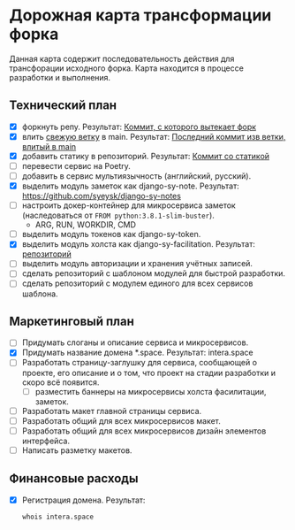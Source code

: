 # Дорожная карта трансформации форка

Данная карта содержит последовательность действия для трансфорации исходного форка. Карта находится в процессе разработки и выполнения.

## Технический план

- [x] форкнуть репу. Результат: [Коммит, с которого вытекает форк](https://github.com/syeysk/django-sy-platform/commit/4c792fbf74ad7b98795b0820f7c7bef4a001ed6a)
- [x] влить [свежую ветку](https://github.com/shyzik93/knowledge-api/tree/24-api-for-adding-notes) в main. Результат: [Последний коммит изв ветки, влитый в main](https://github.com/syeysk/django-sy-platform/commit/dd3756b7d90bfbe9939e01ba1011ac78a0564a04)
- [x] добавить статику в репозиторий. Результат: [Коммит со статикой](https://github.com/syeysk/django-sy-platform/commit/4c9a76b745e40519b791ece1967c76ce31e664ca)
- [ ] перевести сервис на Poetry.
- [ ] добавить в сервис мультиязычность (английский, русский).
- [x] выделить модуль заметок как django-sy-note. Результат: https://github.com/syeysk/django-sy-notes
- [ ] настроить докер-контейнер для микросервиса заметок (наследоваться от `FROM python:3.8.1-slim-buster`).
  - ARG, RUN, WORKDIR, CMD
- [ ] выделить модуль токенов как django-sy-token.
- [x] выделить модуль холста как django-sy-facilitation. Результат: [репозиторий](https://github.com/syeysk/django-sy-facilitation)
- [ ] выделить модуль авторизации и хранения учётных записей.
- [ ] сделать репозиторий с шаблоном модулей для быстрой разработки.
- [ ] сделать репозиторий с модулем единого для всех сервисов шаблона.

## Маркетинговый план

- [ ] Придумать слоганы и описание сервиса и микросервисов.
- [x] Придумать название домена *.space. Результат: intera.space
- [ ] Разработать страницу-заглушку для сервиса, сообщающей о проекте, его описание и о том, что проект на стадии разработки и скоро всё появится.
  - [ ] разместить баннеры на микросервисы холста фасилитации, заметок.
- [ ] Разработать макет главной страницы сервиса.
- [ ] Разработать общий для всех микросервисов макет.
- [ ] Разработать общий для всех микросервисов дизайн элементов интерфейса.
- [ ] Написать разметку макетов.

## Финансовые расходы

- [x] Регистрация домена. Результат:
  ```sh
  whois intera.space
  ```
